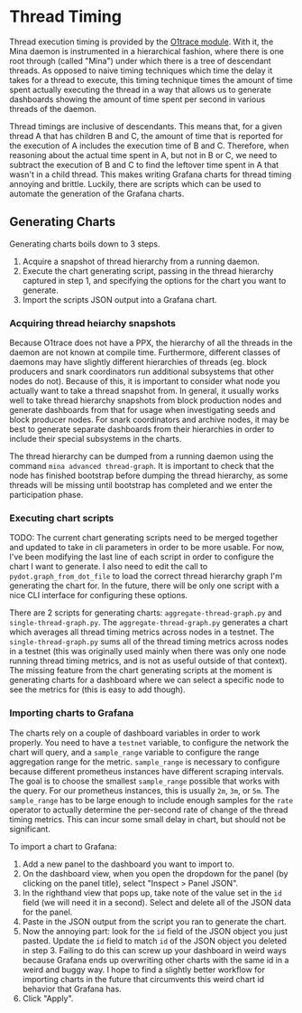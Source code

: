 # Thread Timing

Thread execution timing is provided by the [O1trace module](../../src/lib/o1trace). With it, the Mina daemon is instrumented in a hierarchical fashion, where there is one root through (called "Mina") under which there is a tree of descendant threads. As opposed to naive timing techniques which time the delay it takes for a thread to execute, this timing technique times the amount of time spent actually executing the thread in a way that allows us to generate dashboards showing the amount of time spent per second in various threads of the daemon.

Thread timings are inclusive of descendants. This means that, for a given thread A that has children B and C, the amount of time that is reported for the execution of A includes the execution time of B and C. Therefore, when reasoning about the actual time spent in A, but not in B or C, we need to subtract the execution of B and C to find the leftover time spent in A that wasn't in a child thread. This makes writing Grafana charts for thread timing annoying and brittle. Luckily, there are scripts which can be used to automate the generation of the Grafana charts.

## Generating Charts

Generating charts boils down to 3 steps.

1. Acquire a snapshot of thread hierarchy from a running daemon.
2. Execute the chart generating script, passing in the thread hierarchy captured in step 1, and specifying the options for the chart you want to generate.
3. Import the scripts JSON output into a Grafana chart.

### Acquiring thread heiarchy snapshots

Because O1trace does not have a PPX, the hierarchy of all the threads in the daemon are not known at compile time. Furthermore, different classes of daemons may have slightly different hierarchies of threads (eg. block producers and snark coordinators run additional subsystems that other nodes do not). Because of this, it is important to consider what node you actually want to take a thread snapshot from. In general, it usually works well to take thread hierarchy snapshots from block production nodes and generate dashboards from that for usage when investigating seeds and block producer nodes. For snark coordinators and archive nodes, it may be best to generate separate dashboards from their hierarchies in order to include their special subsystems in the charts.

The thread hierarchy can be dumped from a running daemon using the command `mina advanced thread-graph`. It is important to check that the node has finished bootstrap before dumping the thread hierarchy, as some threads will be missing until bootstrap has completed and we enter the participation phase.

### Executing chart scripts

TODO: The current chart generating scripts need to be merged together and updated to take in cli parameters in order to be more usable. For now, I've been modifying the last line of each script in order to configure the chart I want to generate. I also need to edit the call to `pydot.graph_from_dot_file` to load the correct thread hierarchy graph I'm generating the chart for. In the future, there will be only one script with a nice CLI interface for configuring these options.

There are 2 scripts for generating charts: `aggregate-thread-graph.py` and `single-thread-graph.py`. The `aggregate-thread-graph.py` generates a chart which averages all thread timing metrics across nodes in a testnet. The `single-thread-graph.py` sums all of the thread timing metrics across nodes in a testnet (this was originally used mainly when there was only one node running thread timing metrics, and is not as useful outside of that context). The missing feature from the chart generating scripts at the moment is generating charts for a dashboard where we can select a specific node to see the metrics for (this is easy to add though).

### Importing charts to Grafana

The charts rely on a couple of dashboard variables in order to work properly. You need to have a `testnet` variable, to configure the network the chart will query, and a `sample_range` variable to configure the range aggregation range for the metric. `sample_range` is necessary to configure because different prometheus instances have different scraping intervals. The goal is to choose the smallest `sample_range` possible that works with the query. For our prometheus instances, this is usually `2m`, `3m`, or `5m`. The `sample_range` has to be large enough to include enough samples for the `rate` operator to actually determine the per-second rate of change of the thread timing metrics. This can incur some small delay in chart, but should not be significant.

To import a chart to Grafana:

1. Add a new panel to the dashboard you want to import to.
2. On the dashboard view, when you open the dropdown for the panel (by clicking on the panel title), select "Inspect > Panel JSON".
3. In the righthand view that pops up, take note of the value set in the `id` field (we will need it in a second). Select and delete all of the JSON data for the panel.
4. Paste in the JSON output from the script you ran to generate the chart.
5. Now the annoying part: look for the `id` field of the JSON object you just pasted. Update the `id` field to match `id` of the JSON object you deleted in step 3. Failing to do this can screw up your dashboard in weird ways because Grafana ends up overwriting other charts with the same id in a weird and buggy way. I hope to find a slightly better workflow for importing charts in the future that circumvents this weird chart id behavior that Grafana has.
6. Click "Apply".
